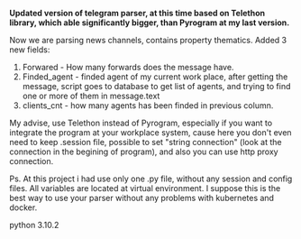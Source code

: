 **Updated version of telegram parser, at this time based on Telethon library, which able significantly bigger, than Pyrogram at my last version.**

Now we are parsing news channels, contains property thematics.
Added 3 new fields:
1) Forwared - How many forwards does the message have.
2) Finded_agent - finded agent of my current work place, after getting the message, script goes to database to get list of agents, and trying to find one or more of them in message.text
3) clients_cnt - how many agents has been finded in previous column.

My advise, use Telethon instead of Pyrogram, especially if you want to integrate the program at your workplace system, cause here you don't even need to keep .session file, 
possible to set "string connection" (look at the connection in the begining of program), and also you can use http proxy connection.

Ps. At this project i had use only one .py file, without any session and config files.
All variables are located at virtual environment.
I suppose this is the best way to use your parser without any problems with kubernetes and docker.

python 3.10.2

